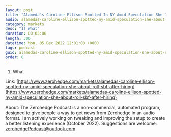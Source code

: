 ```yaml
---
layout: post
title: "Alameda's Caroline Ellison Spotted In NY Amid Speculation She Is About To Roll On SBF After Hiring Iconic Clinton Lawyer"
audio: alamedas-caroline-ellison-spotted-ny-amid-speculation-she-about-roll-sbf-after-hiring-0
category: markets
desc: "1) What"
duration: 00:05:06
length: 306
datetime: Mon, 05 Dec 2022 12:01:00 +0000
tags: podcast
guid: alamedas-caroline-ellison-spotted-ny-amid-speculation-she-about-roll-sbf-after-hiring-0
order: 0
---
```

1) What

Link: [https://www.zerohedge.com/markets/alamedas-caroline-ellison-spotted-ny-amid-speculation-she-about-roll-sbf-after-hiring](https://www.zerohedge.com/markets/alamedas-caroline-ellison-spotted-ny-amid-speculation-she-about-roll-sbf-after-hiring)

About: The Zerohedge Podcast is a non-commercial, automated program, designed to give people a way to get news from Zerohedge in an audio format.  I am actively working on tweaking and improving the setup to create a better listening experience (October 2022).  Suggestions are welcome: [zerohedgePodcast@outlook.com](mailto:zerohedgePodcast@outlook.com)